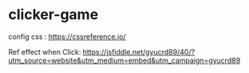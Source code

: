 # clicker-game


config css : https://cssreference.io/

Ref effect when Click: https://jsfiddle.net/gyucrd89/40/?utm_source=website&utm_medium=embed&utm_campaign=gyucrd89
